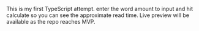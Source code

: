 This is my first TypeScript attempt. enter the word amount to input and hit calculate so you can see the approximate read time. Live preview will be available as the repo reaches MVP.
